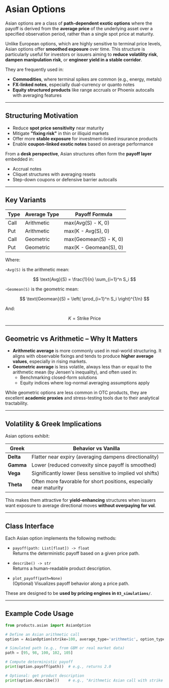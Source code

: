 # Asian Options

Asian options are a class of **path-dependent exotic options** where the payoff is derived from the **average price** of the underlying asset over a specified observation period, rather than a single spot price at maturity.

Unlike European options, which are highly sensitive to terminal price levels, Asian options offer **smoothed exposure** over time. This structure is particularly useful for investors or issuers aiming to **reduce volatility risk**, **dampen manipulation risk**, or **engineer yield in a stable corridor**.

They are frequently used in:
- **Commodities**, where terminal spikes are common (e.g., energy, metals)
- **FX-linked notes**, especially dual-currency or quanto notes
- **Equity structured products** like range accruals or Phoenix autocalls with averaging features

---

## Structuring Motivation

- Reduce **spot price sensitivity** near maturity
- Mitigate **"fixing risk"** in thin or illiquid markets
- Offer more **stable exposure** for investment-linked insurance products
- Enable **coupon-linked exotic notes** based on average performance

From a **desk perspective**, Asian structures often form the **payoff layer** embedded in:
- Accrual notes
- Cliquet structures with averaging resets
- Step-down coupons or defensive barrier autocalls

---

## Key Variants

| Type             | Average Type | Payoff Formula                        |
|------------------|---------------|----------------------------------------|
| Call             | Arithmetic    | max(Avg(S) - K, 0)                     |
| Put              | Arithmetic    | max(K - Avg(S), 0)                     |
| Call             | Geometric     | max(Geomean(S) - K, 0)                 |
| Put              | Geometric     | max(K - Geomean(S), 0)                 |

Where:

-`Avg(S)` is the arithmetic mean:

$$
\text{Avg}(S) = \frac{1}{n} \sum_{i=1}^n S_i
$$

-`Geomean(S)` is the geometric mean:

$$
\text{Geomean}(S) = \left( \prod_{i=1}^n S_i \right)^{1/n}
$$

And:

$$
K = \text{Strike Price}
$$

---

## Geometric vs Arithmetic – Why It Matters

- **Arithmetic average** is more commonly used in real-world structuring. It aligns with observable fixings and tends to produce **higher average values**, especially in rising markets.
- **Geometric average** is less volatile, always less than or equal to the arithmetic mean (by Jensen's inequality), and often used in:
  - Benchmarking closed-form solutions
  - Equity indices where log-normal averaging assumptions apply

While geometric options are less common in OTC products, they are excellent **academic proxies** and stress-testing tools due to their analytical tractability.

---

## Volatility & Greek Implications

Asian options exhibit:

| Greek     | Behavior vs Vanilla |
|-----------|---------------------|
| **Delta** | Flatter near expiry (averaging dampens directionality) |
| **Gamma** | Lower (reduced convexity since payoff is smoothed) |
| **Vega**  | Significantly lower (less sensitive to implied vol shifts) |
| **Theta** | Often more favorable for short positions, especially near maturity |

This makes them attractive for **yield-enhancing** structures when issuers want exposure to average directional moves **without overpaying for vol**.

---

## Class Interface

Each Asian option implements the following methods:

- `payoff(path: List[float]) -> float`  
  Returns the deterministic payoff based on a given price path.

- `describe() -> str`  
  Returns a human-readable product description.

- `plot_payoff(path=None)`  
  (Optional) Visualizes payoff behavior along a price path.

These are designed to be **used by pricing engines in `03_simulations/`**.

---

## Example Code Usage

```python
from products.asian import AsianOption

# Define an Asian arithmetic call
option = AsianOption(strike=100, average_type='arithmetic', option_type='call')

# Simulated path (e.g., from GBM or real market data)
path = [95, 98, 100, 102, 105]

# Compute deterministic payoff
print(option.payoff(path))  # e.g., returns 2.0

# Optional: get product description
print(option.describe())    # e.g., "Arithmetic Asian call with strike 100"

